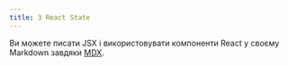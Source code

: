 ```yaml
---
title: З React State
---
```


Ви можете писати JSX і використовувати компоненти React у своєму Markdown завдяки [MDX](https://mdxjs.com/).

